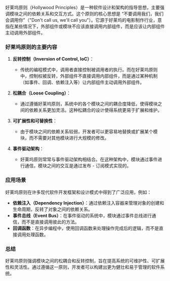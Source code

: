 好莱坞原则（Hollywood Principles）是一种软件设计和架构的指导思想，主要强调模块之间的依赖关系和交互方式。这个原则的核心思想是 “不要调用我们，我们会调用你”（"Don't call us, we'll call you"）。它源于好莱坞的电影制作行业，意指在某些情况下，外部组件或模块不应该直接调用内部组件，而是应该让内部组件主动调用外部组件。

### 好莱坞原则的主要内容

1. **反转控制（Inversion of Control, IoC）**：
    
    - 传统的编程模式中，调用者直接控制被调用者的执行。而在好莱坞原则中，控制权被反转，外部组件不直接调用内部组件，而是通过某种机制（如事件、回调、依赖注入等）让内部组件主动调用外部组件。
2. **松耦合（Loose Coupling）**：
    
    - 通过遵循好莱坞原则，系统中的各个模块之间的耦合度降低，使得模块之间的依赖关系更加灵活。这种松耦合的设计使得系统更易于扩展和维护。
3. **可扩展性和可替换性**：
    
    - 由于模块之间的依赖关系较弱，开发者可以更容易地替换或扩展某个模块，而不需要对其他模块进行大规模的修改。
4. **事件驱动架构**：
    
    - 好莱坞原则常常与事件驱动架构相结合。在这种架构中，模块通过事件进行通信，模块之间的交互是通过发布 - 订阅模式实现的。

### 应用场景

好莱坞原则在许多现代软件开发框架和设计模式中得到了广泛应用，例如：

- **依赖注入（Dependency Injection）**：通过依赖注入容器来管理对象的创建和生命周期，反转了对象之间的依赖关系。
- **事件总线（Event Bus）**：在事件驱动的系统中，模块通过事件总线进行通信，而不是直接调用彼此的方法。
- **回调函数**：在异步编程中，使用回调函数来处理操作完成后的逻辑，而不是直接调用处理函数。

### 总结

好莱坞原则强调模块之间的松耦合和反转控制，旨在提高系统的可维护性、可扩展性和灵活性。通过遵循这一原则，开发者可以构建出更为健壮和易于管理的软件系统。